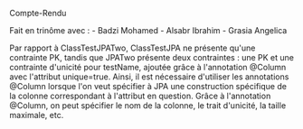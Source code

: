 Compte-Rendu

Fait en trinôme avec : - Badzi Mohamed - Alsabr Ibrahim - Grasia Angelica

Par rapport à ClassTestJPATwo, ClassTestJPA ne présente qu'une contrainte PK, tandis que JPATwo présente deux contraintes : une PK et une contrainte d'unicité pour testName, ajoutée grâce à l'annotation @Column avec l'attribut unique=true. Ainsi, il est nécessaire d'utiliser les annotations @Column lorsque l'on veut spécifier à JPA une construction spécifique de la colonne correspondant à l'attribut en question. Grâce à l'annotation @Column, on peut spécifier le nom de la colonne, le trait d'unicité, la taille maximale, etc.